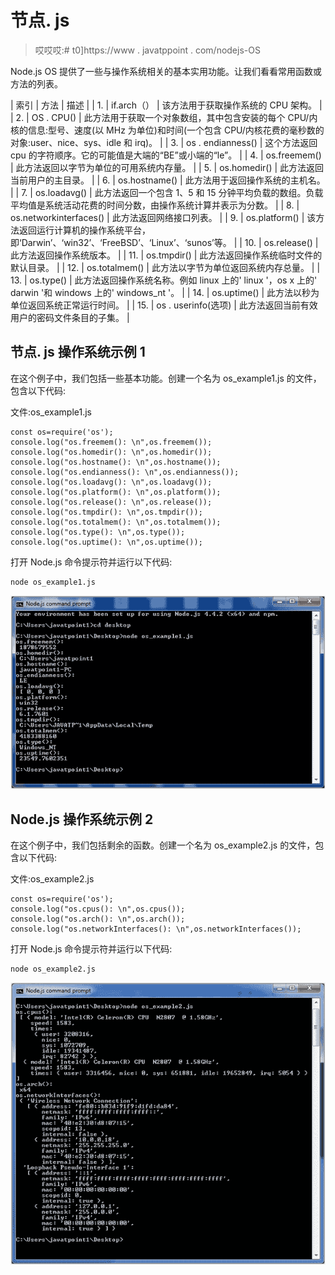 # 节点. js

> 哎哎哎:# t0]https://www . javatppoint . com/nodejs-OS

Node.js OS 提供了一些与操作系统相关的基本实用功能。让我们看看常用函数或方法的列表。

| 索引 | 方法 | 描述 |
| 1. | if.arch（） | 该方法用于获取操作系统的 CPU 架构。 |
| 2. | OS . CPU() | 此方法用于获取一个对象数组，其中包含安装的每个 CPU/内核的信息:型号、速度(以 MHz 为单位)和时间(一个包含 CPU/内核花费的毫秒数的对象:user、nice、sys、idle 和 irq)。 |
| 3. | os . endianness() | 这个方法返回 cpu 的字符顺序。它的可能值是大端的“BE”或小端的“le”。 |
| 4. | os.freemem() | 此方法返回以字节为单位的可用系统内存量。 |
| 5. | os.homedir() | 此方法返回当前用户的主目录。 |
| 6. | os.hostname() | 此方法用于返回操作系统的主机名。 |
| 7. | os.loadavg() | 此方法返回一个包含 1、5 和 15 分钟平均负载的数组。负载平均值是系统活动花费的时间分数，由操作系统计算并表示为分数。 |
| 8. | os.networkinterfaces() | 此方法返回网络接口列表。 |
| 9. | os.platform() | 该方法返回运行计算机的操作系统平台，即‘Darwin’、‘win32’、‘FreeBSD’、‘Linux’、‘sunos’等。 |
| 10. | os.release() | 此方法返回操作系统版本。 |
| 11. | os.tmpdir() | 此方法返回操作系统临时文件的默认目录。 |
| 12. | os.totalmem() | 此方法以字节为单位返回系统内存总量。 |
| 13. | os.type() | 此方法返回操作系统名称。例如 linux 上的' linux '，os x 上的' darwin '和 windows 上的' windows_nt '。 |
| 14. | os.uptime() | 此方法以秒为单位返回系统正常运行时间。 |
| 15. | os . userinfo(选项) | 此方法返回当前有效用户的密码文件条目的子集。 |

## 节点. js 操作系统示例 1

在这个例子中，我们包括一些基本功能。创建一个名为 os_example1.js 的文件，包含以下代码:

文件:os_example1.js

```
const os=require('os');
console.log("os.freemem(): \n",os.freemem());
console.log("os.homedir(): \n",os.homedir());
console.log("os.hostname(): \n",os.hostname());
console.log("os.endianness(): \n",os.endianness());
console.log("os.loadavg(): \n",os.loadavg());
console.log("os.platform(): \n",os.platform());
console.log("os.release(): \n",os.release());
console.log("os.tmpdir(): \n",os.tmpdir());
console.log("os.totalmem(): \n",os.totalmem());
console.log("os.type(): \n",os.type());
console.log("os.uptime(): \n",os.uptime());

```

打开 Node.js 命令提示符并运行以下代码:

```
node os_example1.js

```

![Node.js os example 1](img/d2a08cf5ded804fc307c2ac5b3041d07.png)

## Node.js 操作系统示例 2

在这个例子中，我们包括剩余的函数。创建一个名为 os_example2.js 的文件，包含以下代码:

文件:os_example2.js

```
const os=require('os');
console.log("os.cpus(): \n",os.cpus());
console.log("os.arch(): \n",os.arch());
console.log("os.networkInterfaces(): \n",os.networkInterfaces()); 

```

打开 Node.js 命令提示符并运行以下代码:

```
node os_example2.js

```

![Node.js os example 2](img/582ed7e030ae54b0b84421ebf25a89ef.png)